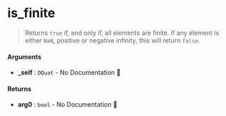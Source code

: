 # is\_finite

>  Returns `true` if, and only if, all elements are finite.
>  If any element is either `NaN`, positive or negative infinity, this will return `false`.

#### Arguments

- **\_self** : `DQuat` \- No Documentation 🚧

#### Returns

- **arg0** : `bool` \- No Documentation 🚧